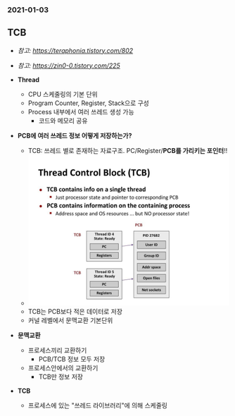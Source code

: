 ### 2021-01-03

## TCB
- *참고: https://teraphonia.tistory.com/802*
- *참고: https://zin0-0.tistory.com/225*
- **Thread**
    - CPU 스케줄링의 기본 단위
    - Program Counter, Register, Stack으로 구성
    - Process 내부에서 여러 쓰레드 생성 가능
        - 코드와 메모리 공유

- **PCB에 여러 쓰레드 정보 어떻게 저장하는가?**
    - TCB: 쓰레드 별로 존재하는 자료구조. PC/Register/**PCB를 가리키는 포인터**!!
    - ![](../images/2022-01-03-TCB.jfif)
    - TCB는 PCB보다 적은 데이터로 저장
    - 커널 레벨에서 문맥교환 기본단위

- **문맥교환**
    - 프로세스끼리 교환하기
        - PCB/TCB 정보 모두 저장
    - 프로세스안에서의 교환하기
        - TCB만 정보 저장

- **TCB**
    - 프로세스에 있는 "쓰레드 라이브러리"에 의해 스케줄링
